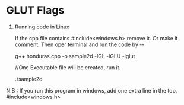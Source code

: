 # GLUT Flags

1. Running code in Linux

    If the cpp file contains #include<windows.h> remove it. Or make it comment.
    Then oper terminal and run the code by --

    g++ honduras.cpp -o sample2d -lGL -lGLU -lglut

    //One Executable file will be created, run it.
    
    ./sample2d

N.B : If you run this program in windows, add one extra line in the top.
        #include<windows.h>
